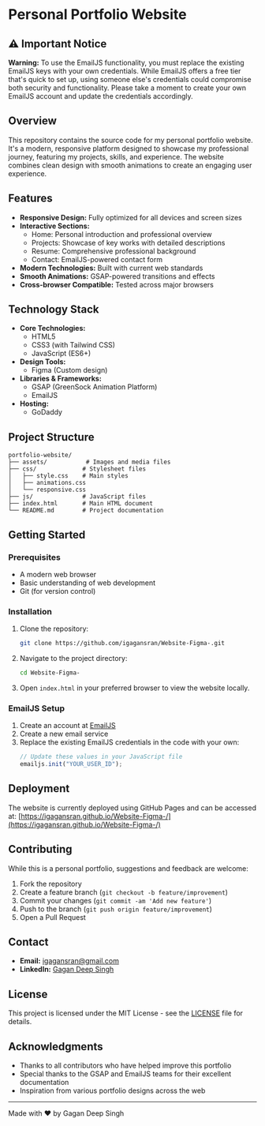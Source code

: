 # Personal Portfolio Website

## ⚠️ Important Notice

**Warning:** To use the EmailJS functionality, you must replace the existing EmailJS keys with your own credentials. While EmailJS offers a free tier that's quick to set up, using someone else's credentials could compromise both security and functionality. Please take a moment to create your own EmailJS account and update the credentials accordingly.

## Overview

This repository contains the source code for my personal portfolio website. It's a modern, responsive platform designed to showcase my professional journey, featuring my projects, skills, and experience. The website combines clean design with smooth animations to create an engaging user experience.

## Features

- **Responsive Design:** Fully optimized for all devices and screen sizes
- **Interactive Sections:**
  - Home: Personal introduction and professional overview
  - Projects: Showcase of key works with detailed descriptions
  - Resume: Comprehensive professional background
  - Contact: EmailJS-powered contact form
- **Modern Technologies:** Built with current web standards
- **Smooth Animations:** GSAP-powered transitions and effects
- **Cross-browser Compatible:** Tested across major browsers

## Technology Stack

- **Core Technologies:**
  - HTML5
  - CSS3 (with Tailwind CSS)
  - JavaScript (ES6+)
- **Design Tools:**
  - Figma (Custom design)
- **Libraries & Frameworks:**
  - GSAP (GreenSock Animation Platform)
  - EmailJS
- **Hosting:**
  - GoDaddy

## Project Structure

```
portfolio-website/
├── assets/           # Images and media files
├── css/             # Stylesheet files
│   ├── style.css    # Main styles
│   ├── animations.css
│   └── responsive.css
├── js/              # JavaScript files
├── index.html       # Main HTML document
└── README.md        # Project documentation
```

## Getting Started

### Prerequisites

- A modern web browser
- Basic understanding of web development
- Git (for version control)

### Installation

1. Clone the repository:
   ```bash
   git clone https://github.com/igagansran/Website-Figma-.git
   ```

2. Navigate to the project directory:
   ```bash
   cd Website-Figma-
   ```

3. Open `index.html` in your preferred browser to view the website locally.

### EmailJS Setup

1. Create an account at [EmailJS](https://www.emailjs.com/)
2. Create a new email service
3. Replace the existing EmailJS credentials in the code with your own:
   ```javascript
   // Update these values in your JavaScript file
   emailjs.init("YOUR_USER_ID");
   ```

## Deployment

The website is currently deployed using GitHub Pages and can be accessed at:
[https://igagansran.github.io/Website-Figma-/](https://igagansran.github.io/Website-Figma-/)

## Contributing

While this is a personal portfolio, suggestions and feedback are welcome:

1. Fork the repository
2. Create a feature branch (`git checkout -b feature/improvement`)
3. Commit your changes (`git commit -am 'Add new feature'`)
4. Push to the branch (`git push origin feature/improvement`)
5. Open a Pull Request

## Contact

- **Email:** igagansran@gmail.com
- **LinkedIn:** [Gagan Deep Singh](https://www.linkedin.com/in/gagan-deep-singh-28929b1b2)

## License

This project is licensed under the MIT License - see the [LICENSE](LICENSE) file for details.

## Acknowledgments

- Thanks to all contributors who have helped improve this portfolio
- Special thanks to the GSAP and EmailJS teams for their excellent documentation
- Inspiration from various portfolio designs across the web

---

Made with ❤️ by Gagan Deep Singh
